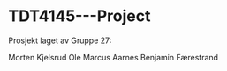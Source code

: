 # TDT4145---Project

Prosjekt laget av Gruppe 27:

Morten Kjelsrud
Ole Marcus Aarnes
Benjamin Færestrand